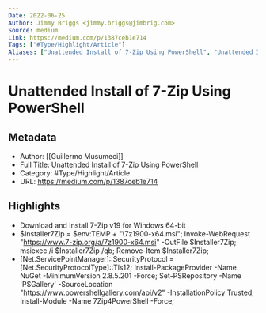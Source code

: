 ```yaml
---
Date: 2022-06-25
Author: Jimmy Briggs <jimmy.briggs@jimbrig.com>
Source: medium
Link: https://medium.com/p/1387ceb1e714
Tags: ["#Type/Highlight/Article"]
Aliases: ["Unattended Install of 7-Zip Using PowerShell", "Unattended Install of 7-Zip Using PowerShell"]
---
```

# Unattended Install of 7-Zip Using PowerShell

## Metadata
- Author: [[Guillermo Musumeci]]
- Full Title: Unattended Install of 7-Zip Using PowerShell
- Category: #Type/Highlight/Article
- URL: https://medium.com/p/1387ceb1e714

## Highlights
- Download and Install 7-Zip v19 for Windows 64-bit
- $Installer7Zip = $env:TEMP + "\7z1900-x64.msi"; 
  Invoke-WebRequest "https://www.7-zip.org/a/7z1900-x64.msi" -OutFile 
  $Installer7Zip; 
  msiexec /i $Installer7Zip /qb; 
  Remove-Item $Installer7Zip;
- [Net.ServicePointManager]::SecurityProtocol = [Net.SecurityProtocolType]::Tls12;
  Install-PackageProvider -Name NuGet -MinimumVersion 2.8.5.201 -Force;
  Set-PSRepository -Name 'PSGallery' -SourceLocation "https://www.powershellgallery.com/api/v2" -InstallationPolicy Trusted;
  Install-Module -Name 7Zip4PowerShell -Force;
